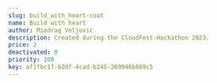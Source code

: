 ```yaml
---
slug: build_with_heart-coat
name: Build with heart
author: Miodrag Veljovic
description: Created during the CloudFest-Hackathon 2023.
price: 2
deactivated: 0
priority: 100
key: af1fbc1f-b2df-4cad-b245-269946b869c5
---
```


